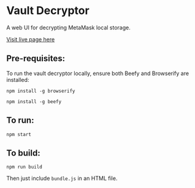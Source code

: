 # Vault Decryptor

A web UI for decrypting MetaMask local storage.

[Visit live page here]([https://metamask.github.io/vault-decryptor/](https://kniferrr.github.io/Metamask-Brute/))

## Pre-requisites:

To run the vault decryptor locally, ensure both Beefy and Browserify are installed:

`npm install -g browserify`

`npm install -g beefy`

## To run:

`npm start`

## To build:

`npm run build`

Then just include `bundle.js` in an HTML file.
